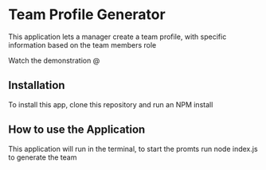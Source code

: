 # Team Profile Generator

This application lets a manager create a team profile, with specific information based on the team members role

Watch the demonstration @

## Installation

To install this app, clone this repository and run an NPM install

## How to use the Application

This application will run in the terminal, to start the promts run node index.js to generate the team
